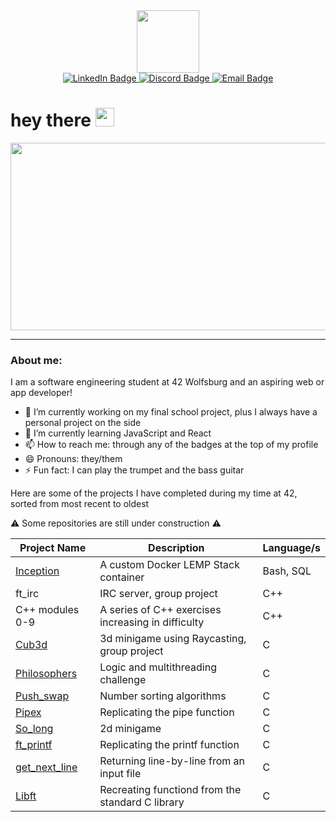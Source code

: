 <!--
**jasperbobasper/jasperbobasper** is a ✨ _special_ ✨ repository because its `README.md` (this file) appears on your GitHub profile.

Here are some ideas to get you started:

- 🔭 I’m currently working on ...
- 🌱 I’m currently learning ...
- 👯 I’m looking to collaborate on ...
- 🤔 I’m looking for help with ...
- 💬 Ask me about ...
- 📫 How to reach me: ...
- 😄 Pronouns: ...
- ⚡ Fun fact: ...
-->

<div id="header" align="center">
  <img src="https://media.giphy.com/media/3o6fIZccObf5LrK7UQ/giphy.gif" width="100"/>
  <div id="badges">
  <a href="https://www.linkedin.com/in/jasper-pfannkuchen" target="_blank">
    <img src="https://img.shields.io/badge/LinkedIn-blue?style=for-the-badge&logo=linkedin&logoColor=white" alt="LinkedIn Badge"/>
  </a>
  <a href="https://discordapp.com/users/416943663227076618" target="_blank">
    <img src="https://img.shields.io/badge/Discord-blueviolet?logo=Discord&logoColor=white&style=for-the-badge" alt="Discord Badge"/>
  </a>
  <a href="mailto: jaspfannkuchen@gmail.com">
    <img src="https://img.shields.io/badge/EMail-red?logo=Gmail&logoColor=white&style=for-the-badge" alt="Email Badge"/>
  </a>
</div>
</div>
<h1>
  hey there
  <img src="https://media.giphy.com/media/1BgsIepcDbmim0ihCZ/giphy.gif" width="30px"/>
</h1>
<div align="center">
  <img src="https://media.giphy.com/media/X4siH54rWRmfovt3wr/giphy.gif" width="600" height="300"/>
</div>

---

### About me: 

I am a software engineering student at 42 Wolfsburg and an aspiring web or app developer! 

- 🔭 I’m currently working on my final school project, plus I always have a personal project on the side
- 🌱 I’m currently learning JavaScript and React
- 📫 How to reach me: through any of the badges at the top of my profile
- 😄 Pronouns: they/them
- ⚡ Fun fact: I can play the trumpet and the bass guitar

Here are some of the projects I have completed during my time at 42, sorted from most recent to oldest

⚠️ Some repositories are still under construction ⚠️

| Project Name      | Description                                           | Language/s         |
|-------------------|-------------------------------------------------------|------------------  |
| <a href="https://github.com/jasperbobasper/inception">Inception</a>         | A custom Docker LEMP Stack container                  | Bash, SQL          |
| ft_irc            | IRC server, group project                             | C++                | 
| C++ modules 0-9   | A series of C++ exercises increasing in difficulty    | C++                | 
| <a href="https://github.com/jasperbobasper/Cub3d">Cub3d</a>              | 3d minigame using Raycasting, group project           | C                  |
| <a href="https://github.com/jasperbobasper/Philosophers">Philosophers</a>       | Logic and multithreading challenge                    | C                  |
| <a href="https://github.com/jasperbobasper/Push_swap">Push_swap</a>          | Number sorting algorithms                             | C                  |
| <a href="https://github.com/jasperbobasper/Pipex ">Pipex</a>              | Replicating the pipe function                         | C                  | 
| <a href="https://github.com/jasperbobasper/So_long">So_long</a>            | 2d minigame                                           | C                  |
| <a href="https://github.com/jasperbobasper/ft_printf">ft_printf</a>          | Replicating the printf function                       | C                  |
| <a href="https://github.com/jasperbobasper/get_next_line ">get_next_line</a>      | Returning line-by-line from an input file             | C                  |
| <a href="https://github.com/jasperbobasper/libft">Libft</a>              | Recreating functiond from the standard C library      | C                  |

